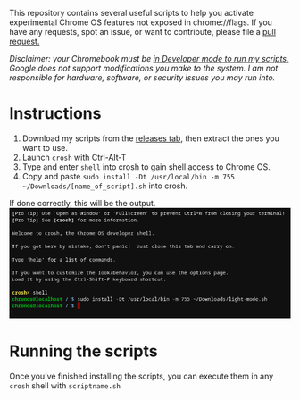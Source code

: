 This repository contains several useful scripts to help you activate experimental Chrome OS features not exposed in chrome://flags. If you have any requests, spot an issue, or want to contribute, please file a [pull request.](https://github.com/joebobbio/cros-scripts/pulls)

*Disclaimer: your Chromebook must be [in Developer mode to run my scripts.](https://chromium.googlesource.com/chromiumos/docs/+/master/developer_mode.md) Google does not support modifications you make to the system. I am not responsible for hardware, software, or security issues you may run into.*

# Instructions
1. Download my scripts from the [releases tab](https://github.com/joebobbio/cros-scripts/releases), then extract the ones you want to use.
1. Launch `crosh` with Ctrl-Alt-T
1. Type and enter `shell` into crosh to gain shell access to Chrome OS.
1. Copy and paste `sudo install -Dt /usr/local/bin -m 755 ~/Downloads/[name_of_script].sh` into crosh.

If done correctly, this will be the output.
![output](/assets/Screenshot_2020-10-11_at_11.55.41_PM.png)

# Running the scripts
Once you’ve finished installing the scripts, you can execute them in any `crosh` shell with `scriptname.sh`
